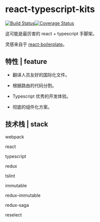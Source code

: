 
# react-typescript-kits

[![Build Status](https://travis-ci.org/EYHN/react-typescript-kits.svg?branch=master)](https://travis-ci.org/EYHN/react-typescript-kits)[![Coverage Status](https://coveralls.io/repos/github/EYHN/react-typescript-kits/badge.svg?branch=master)](https://coveralls.io/github/EYHN/react-typescript-kits?branch=master)

这可能是最厉害的 react + typescript 手脚架。

灵感来自于 [react-boilerplate](https://github.com/react-boilerplate/react-boilerplate)。

## 特性 | feature

* 翻译人员友好的国际化文件。

* 根据路由的代码分割。

* Typescript 优秀的开发体验。

* 彻底的组件化方案。

## 技术栈 | stack

webpack

react

typescript

redux

tslint

immutable

redux-immutable

redux-saga

reselect
